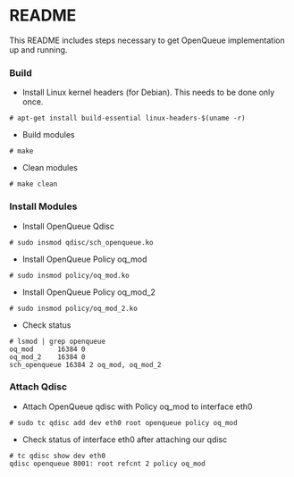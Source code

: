 # README #

This README includes steps necessary to get OpenQueue implementation up and running.

### Build ###

* Install Linux kernel headers (for Debian). This needs to be done only once.

```
# apt-get install build-essential linux-headers-$(uname -r)
``` 

* Build modules

```
# make
```

* Clean modules

```
# make clean
```


### Install Modules ###

* Install OpenQueue Qdisc

```
# sudo insmod qdisc/sch_openqueue.ko
```

* Install OpenQueue Policy oq_mod

```
# sudo insmod policy/oq_mod.ko
```

* Install OpenQueue Policy oq_mod_2

```
# sudo insmod policy/oq_mod_2.ko
```

* Check status

```
# lsmod | grep openqueue
oq_mod      16384 0
oq_mod_2    16384 0
sch_openqueue 16384 2 oq_mod, oq_mod_2
```


### Attach Qdisc ###

* Attach OpenQueue qdisc with Policy oq_mod to interface eth0

```
# sudo tc qdisc add dev eth0 root openqueue policy oq_mod
```

* Check status of interface eth0 after attaching our qdisc

```
# tc qdisc show dev eth0
qdisc openqueue 8001: root refcnt 2 policy oq_mod
```